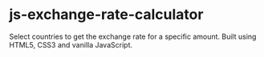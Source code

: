 # js-exchange-rate-calculator
Select countries to get the exchange rate for a specific amount. Built using HTML5, CSS3 and vanilla JavaScript.
